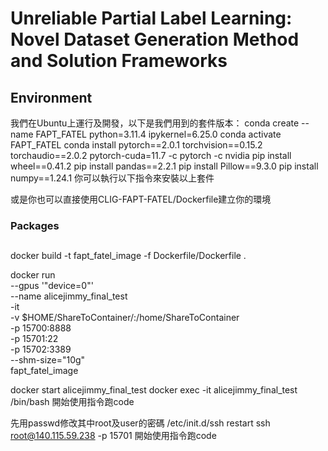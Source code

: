 # Unreliable Partial Label Learning: Novel Dataset Generation Method and Solution Frameworks
## Environment
我們在Ubuntu上運行及開發，以下是我們用到的套件版本：
conda create --name FAPT_FATEL python=3.11.4 ipykernel=6.25.0
conda activate FAPT_FATEL
conda install pytorch==2.0.1 torchvision==0.15.2 torchaudio==2.0.2 pytorch-cuda=11.7 -c pytorch -c nvidia
pip install wheel==0.41.2
pip install pandas==2.2.1
pip install Pillow==9.3.0
pip install numpy==1.24.1
你可以執行以下指令來安裝以上套件

或是你也可以直接使用CLIG-FAPT-FATEL/Dockerfile建立你的環境
### Packages

## 


docker build -t fapt_fatel_image -f Dockerfile/Dockerfile .

docker run \
--gpus '"device=0"' \
--name alicejimmy_final_test \
-it \
-v $HOME/ShareToContainer/:/home/ShareToContainer \
-p 15700:8888 \
-p 15701:22 \
-p 15702:3389 \
--shm-size="10g" \
fapt_fatel_image

docker start alicejimmy_final_test
docker exec -it alicejimmy_final_test /bin/bash
開始使用指令跑code

先用passwd修改其中root及user的密碼
/etc/init.d/ssh restart
ssh root@140.115.59.238 -p 15701
開始使用指令跑code
